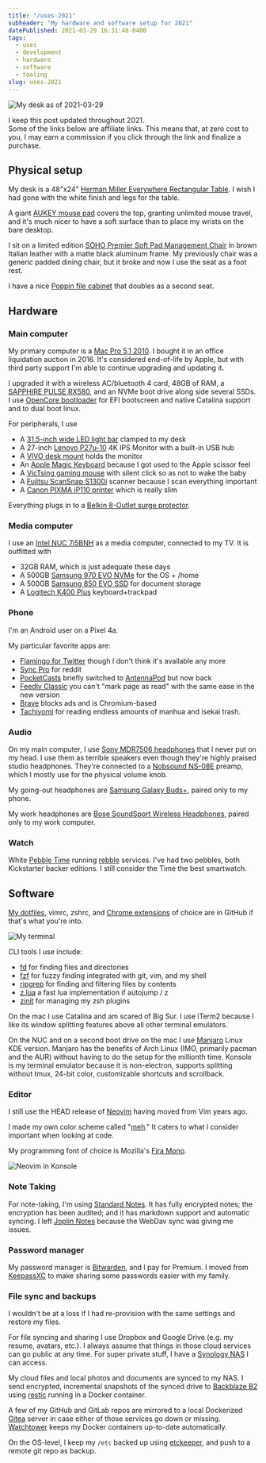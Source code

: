 ```yaml
---
title: "/uses-2021"
subheader: "My hardware and software setup for 2021"
datePublished: 2021-03-29 16:31:48-0400
tags:
  - uses
  - development
  - hardware
  - software
  - tooling
slug: uses-2021
---
```


![My desk as of 2021-03-29](./assets/desk-2021.png "My desk as of 2021-03-29")

I keep this post updated throughout 2021.  
Some of the links below are affiliate links. This means that, at zero cost to
you, I may earn a commission if you click through the link and finalize
a purchase.

## Physical setup

My desk is a 48"x24" [Herman Miller Everywhere Rectangular Table]. I wish
I had gone with the white finish and legs for the table.

A giant [AUKEY mouse pad] covers the top, granting unlimited mouse travel, and
it's much nicer to have a soft surface than to place my wrists on the bare
desktop.

I sit on a limited edition [SOHO Premier Soft Pad Management Chair] in brown
Italian leather with a matte black aluminum frame. My previously chair was
a generic padded dining chair, but it broke and now I use the seat as a foot
rest.

I have a nice [Poppin file cabinet] that doubles as a second seat.

## Hardware

### Main computer

My primary computer is a [Mac Pro 5,1 2010]. I bought it in an office
liquidation auction in 2016. It's considered end-of-life by Apple, but with
third party support I'm able to continue upgrading and updating it.

I upgraded it with a wireless AC/bluetooth 4 card, 48GB of RAM, a [SAPPHIRE
PULSE RX580], and an NVMe boot drive along side several SSDs. I use [OpenCore
bootloader] for EFI bootscreen and native Catalina support and to dual boot
linux.

For peripherals, I use

- A [31.5-inch wide LED light bar] clamped to my desk
- A 27-inch [Lenovo P27u-10] 4K IPS Monitor with a built-in USB hub
- A [VIVO desk mount] holds the monitor
- An [Apple Magic Keyboard] because I got used to the Apple scissor feel
- A [VicTsing gaming mouse] with silent click so as not to wake the baby
- A [Fujitsu ScanSnap S1300i] scanner because I scan everything important
- A [Canon PIXMA iP110 printer] which is really slim

Everything plugs in to a [Belkin 8-Outlet surge protector].

### Media computer

I use an [Intel NUC 7i5BNH] as a media computer, connected to my TV. It is
outfitted with

- 32GB RAM, which is just adequate these days
- A 500GB [Samsung 970 EVO NVMe] for the OS + /home
- A 500GB [Samsung 850 EVO SSD] for document storage
- A [Logitech K400 Plus] keyboard+trackpad

### Phone

I'm an Android user on a Pixel 4a.

My particular favorite apps are:

- [Flamingo for Twitter] though I don't think it's available any more
- [Sync Pro] for reddit
- [PocketCasts] briefly switched to [AntennaPod] but now back
- [Feedly Classic] you can't "mark page as read" with the same ease in the new
  version
- [Brave] blocks ads and is Chromium-based
- [Tachiyomi] for reading endless amounts of manhua and isekai trash.

### Audio

On my main computer, I use [Sony MDR7506 headphones] that I never put on my
head. I use them as terrible speakers even though they're highly praised
studio headphones. They're connected to a [Nobsound NS-08E] preamp, which
I mostly use for the physical volume knob.

My going-out headphones are [Samsung Galaxy Buds+], paired only to my phone.

My work headphones are [Bose SoundSport Wireless Headphones], paired only to
my work computer.

### Watch

White [Pebble Time] running [rebble] services. I've had two pebbles, both
Kickstarter backer editions. I still consider the Time the best smartwatch.

## Software

[My dotfiles], vimrc, zshrc, and [Chrome extensions] of choice are in GitHub
if that's what you're into.

![My terminal](./assets/terminal-potatopro.png "My Terminal")

CLI tools I use include:

- [fd] for finding files and directories
- [fzf] for fuzzy finding integrated with git, vim, and my shell
- [ripgrep] for finding and filtering files by contents
- [z.lua] a fast lua implementation if autojump / z
- [zinit] for managing my zsh plugins

On the mac I use Catalina and am scared of Big Sur. I use iTerm2 because
I like its window splitting features above all other terminal emulators.

On the NUC and on a second boot drive on the mac I use [Manjaro] Linux KDE
version. Manjaro has the benefits of Arch Linux (IMO, primarily pacman and the
AUR) without having to do the setup for the millionth time. Konsole is my
terminal emulator because it is non-electron, supports splitting without tmux,
24-bit color, customizable shortcuts and scrollback.

### Editor

I still use the HEAD release of [Neovim] having moved from Vim years ago.

I made my own color scheme called "[meh]." It caters to what I consider
important when looking at code.

My programming font of choice is Mozilla's [Fira Mono].

![Neovim in Konsole](./assets/vim-potatonuc.png "Neovim in Konsole")

### Note Taking

For note-taking, I'm using [Standard Notes]. It has fully encrypted notes; the
encryption has been audited; and it has markdown support and automatic
syncing. I left [Joplin Notes] because the WebDav sync was giving me issues.

### Password manager

My password manager is [Bitwarden], and I pay for Premium. I moved from
[KeepassXC] to make sharing some passwords easier with my family.

### File sync and backups

I wouldn't be at a loss if I had re-provision with the same settings
and restore my files.

For file syncing and sharing I use Dropbox and Google Drive (e.g. my resume,
avatars, etc.). I always assume that things in those cloud services can go
public at any time. For super private stuff, I have a [Synology NAS] I can
access.

My cloud files and local photos and documents are synced to my NAS. I send
encrypted, incremental snapshots of the synced drive to [Backblaze B2] using
[restic] running in a Docker container.

A few of my GitHub and GitLab repos are mirrored to a local Dockerized [Gitea]
server in case either of those services go down or missing. [Watchtower] keeps
my Docker containers up-to-date automatically.

On the OS-level, I keep my `/etc` backed up using [etckeeper], and push to
a remote git repo as backup.

[31.5-inch wide LED light bar]: https://amzn.to/3wcr83h
[Intel NUC 7i5BNH]: https://www.intel.com/content/www/us/en/products/boards-kits/nuc/kits/nuc7i5bnh.html
[Lenovo P27u-10]: https://www.lenovo.com/us/en/accessories-and-monitors/monitors/professional/p27u-10-a16270up0-27-inch-monitor-hdmi-cd/p/61CBGAR1US
[VIVO desk mount]: https://amzn.to/3rCPHTk
[Samsung 970 EVO NVMe]: https://amzn.to/3cwF6oE
[Samsung 850 EVO SSD]: https://amzn.to/2PiZa51
[Fujitsu ScanSnap S1300i]: https://amzn.to/39pD1c5
[Canon PIXMA iP110 printer]: https://www.usa.canon.com/internet/portal/us/home/products/details/printers/inkjet-single-function/ip-series/ip110
[Apple Magic Keyboard]: https://amzn.to/3fm30Fi
[VicTsing gaming mouse]: https://amzn.to/2PfB37i
[Sony MDR7506 headphones]: https://amzn.to/3syEO6d
[Bose SoundSport Wireless Headphones]: https://www.amazon.com/Bose-SoundSport-Wireless-Headphones-Black/dp/B01LZI7KQB
[AUKEY mouse pad]: https://amzn.to/2Pb1NGi
[Belkin 8-Outlet surge protector]: https://amzn.to/3dlicje
[Herman Miller Everywhere Rectangular Table]: https://store.hermanmiller.com/office/conference-tables/everywhere-rectangular-table/3383.html
[Manjaro]: https://manjaro.org/
[My dotfiles]: https://github.com/davidosomething/dotfiles
[Chrome extensions]: https://github.com/davidosomething/dotfiles/blob/dev/chromium/extensions.md
[meh]: https://github.com/davidosomething/vim-colors-meh
[Joplin Notes]: https://joplinapp.org/
[Standard Notes]: https://standardnotes.org/
[Bitwarden]: https://bitwarden.com/
[KeepassXC]: https://keepassxc.org/
[Fira Mono]: https://mozilla.github.io/Fira/
[restic]: https://restic.net/
[etckeeper]: https://joeyh.name/code/etckeeper/
[Poppin file cabinet]: https://www.poppin.com/White-%2B-Light-Gray-Mini-Stow-2-Drawer-File-Cabinet%2C-Rolling-104771+%3A+104732.html
[Neovim]: https://neovim.io
[Nova Launcher Prime]: https://play.google.com/store/apps/details?id=com.teslacoilsw.launcher.prime&hl=en_US
[Flamingo for Twitter]: https://play.google.com/store/apps/details?id=com.samruston.twitter
[Sync Pro]: https://play.google.com/store/apps/details?id=com.laurencedawson.reddit_sync.pro
[KDE Connect]: https://play.google.com/store/apps/details?id=org.kde.kdeconnect_tp
[AntennaPod]: https://play.google.com/store/apps/details?id=de.danoeh.antennapod
[PocketCasts]: https://play.google.com/store/apps/details?id=au.com.shiftyjelly.pocketcasts&hl=en_US
[Feedly Classic]: https://play.google.com/store/apps/details?id=com.devhd.feedly.classic
[Amazon Moto X4]: https://amzn.to/31uqVdt
[rebble]: http://rebble.io/
[fzf]: https://github.com/junegunn/fzf
[fd]: https://github.com/sharkdp/fd
[ripgrep]: https://github.com/BurntSushi/ripgrep
[z.lua]: https://github.com/skywind3000/z.lua
[zinit]: https://github.com/zdharma/zinit
[Backblaze B2]: https://www.backblaze.com/
[Synology NAS]: https://www.synology.com/
[Gitea]: https://gitea.io/
[Watchtower]: https://containrrr.github.io/watchtower/
[Pebble Time]: https://www.kickstarter.com/projects/getpebble/pebble-time-awesome-smartwatch-no-compromises
[Brave]: https://play.google.com/store/apps/details?id=com.brave.browser
[Mac Pro 5,1 2010]: https://forums.macrumors.com/forums/mac-pro.1/
[SAPPHIRE PULSE RX580]: https://www.sapphiretech.com/en/consumer/pulse-rx-580-8g-g5
[OpenCore bootloader]: https://github.com/acidanthera/OpenCorePkg
[Logitech K400 Plus]: https://www.logitech.com/en-us/product/wireless-touch-keyboard-k400-plus
[Tachiyomi]: https://tachiyomi.org/
[SOHO Premier Soft Pad Management Chair]: https://www.lauradavidsondirect.com/collections/soho-pad
[Samsung Galaxy Buds+]: https://amzn.to/31sbqmt
[Nobsound NS-08E]: https://amzn.to/2OajG7C
